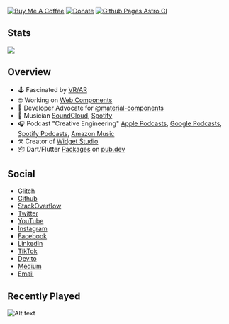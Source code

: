 [![Buy Me A Coffee](https://img.shields.io/badge/Donate-Buy%20Me%20A%20Coffee-yellow.svg)](https://www.buymeacoffee.com/rodydavis)
[![Donate](https://img.shields.io/badge/Donate-PayPal-green.svg)](https://www.paypal.com/cgi-bin/webscr?cmd=_s-xclick&hosted_button_id=WSH3GVC49GNNJ)
[![Github Pages Astro CI](https://github.com/rodydavis/rodydavis/actions/workflows/main.yml/badge.svg)](https://github.com/rodydavis/rodydavis/actions/workflows/main.yml)

## Stats

![](https://github-readme-stats.vercel.app/api?username=rodydavis&count_private=true&theme=default&show_icons=true)

## Overview

- 🕹 Fascinated by [VR/AR](https://aframe.io/)
- 🤓 Working on [Web Components](https://developer.mozilla.org/en-US/docs/Web/Web_Components)
- 🥳 Developer Advocate for [@material-components](https://github.com/material-components)
- 🎹 Musician [SoundCloud](https://soundcloud.com/theonlysounddr), [Spotify](https://open.spotify.com/artist/5HBkYdhRZn1aOq40T2A7Eg)
- 🎧 Podcast "Creative Engineering" [Apple Podcasts](https://podcasts.apple.com/us/podcast/creative-engineering/id1507852833), [Google Podcasts](https://podcasts.google.com/feed/aHR0cHM6Ly9yb2R5ZGF2aXMuZ2l0aHViLmlvL2NyZWF0aXZlX2VuZ2luZWVyaW5nL2ZlZWQueG1s?ved=2ahUKEwiw5anO0dLqAhU2lZ4KHR3FDtcQ4aUDegQIARAC&hl=en-GB), [Spotify Podcasts](https://open.spotify.com/show/3UTiK34aDOOSHFpGQ0RglN), [Amazon Music](https://music.amazon.com/podcasts/8884a5cb-a92a-4ba5-a3ef-906ac334386d/Creative-Engineering?ref=dm_wcp_pp_link_pr_s)
- ⚒️ Creator of [Widget Studio](https://widget.studio/)
- 📦 Dart/Flutter [Packages](https://pub.dev/publishers/rodydavis.com/packages) on [pub.dev](https://pub.dev)

## Social

- [Glitch](https://glitch.com/@rodydavis)
- [Github](https://github.com/rodydavis)
- [StackOverflow](https://stackoverflow.com/users/7303311/rody-davis)
- [Twitter](https://twitter.com/rodydavis)
- [YouTube](https://youtube.com/rodydavis)
- [Instagram](https://instagram.com/rodydavisjr)
- [Facebook](https://facebook.com/rodydavisjr)
- [LinkedIn](https://www.linkedin.com/in/rodydavis)
- [TikTok](https://tiktok.com/@rodydavisjr)
- [Dev.to](https://dev.to/rodydavis)
- [Medium](https://rodydavis.medium.com/)
- [Email](mailto:rody.davis.jr@gmail.com)

## Recently Played

![Alt text](https://spotify-recently-played-readme.vercel.app/api?user=1240938184)
